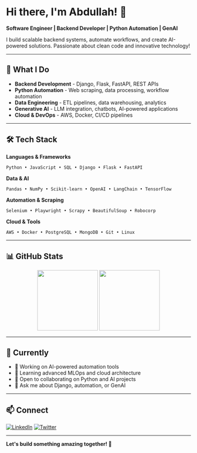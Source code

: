 # Hi there, I'm Abdullah! 👋

**Software Engineer | Backend Developer | Python Automation | GenAI**

I build scalable backend systems, automate workflows, and create AI-powered solutions. Passionate about clean code and innovative technology!

---

## 🚀 What I Do

- **Backend Development** - Django, Flask, FastAPI, REST APIs
- **Python Automation** - Web scraping, data processing, workflow automation
- **Data Engineering** - ETL pipelines, data warehousing, analytics
- **Generative AI** - LLM integration, chatbots, AI-powered applications
- **Cloud & DevOps** - AWS, Docker, CI/CD pipelines

---

## 🛠️ Tech Stack

**Languages & Frameworks**
```
Python • JavaScript • SQL • Django • Flask • FastAPI
```

**Data & AI**
```
Pandas • NumPy • Scikit-learn • OpenAI • LangChain • TensorFlow
```

**Automation & Scraping**
```
Selenium • Playwright • Scrapy • BeautifulSoup • Robocorp
```

**Cloud & Tools**
```
AWS • Docker • PostgreSQL • MongoDB • Git • Linux
```

---

## 📊 GitHub Stats

<div align="center">
  <img src="https://github-readme-stats.vercel.app/api?username=itsabdullah15&show_icons=true&theme=dark&count_private=true" height="165">
  <img src="https://github-readme-stats.vercel.app/api/top-langs/?username=itsabdullah15&layout=compact&theme=dark" height="165">
</div>

---

## 🎯 Currently

- 🔭 Working on AI-powered automation tools
- 🌱 Learning advanced MLOps and cloud architecture
- 👯 Open to collaborating on Python and AI projects
- 💬 Ask me about Django, automation, or GenAI

---

## 📫 Connect

[![LinkedIn](https://img.shields.io/badge/LinkedIn-0077B5?style=flat&logo=linkedin&logoColor=white)](https://www.linkedin.com/in/abdullah1shahid/)
[![Twitter](https://img.shields.io/badge/Twitter-1DA1F2?style=flat&logo=twitter&logoColor=white)](https://twitter.com/abdullah1shhahid)

---

**Let's build something amazing together! 🚀**
